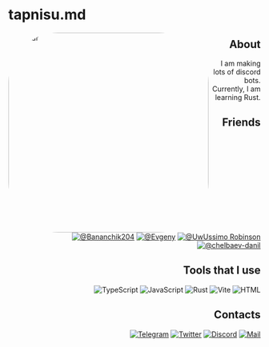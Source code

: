 # tapnisu.md

<img align="left" width=400px src="https://avatars.githubusercontent.com/u/57483029?v=4" alt="Avatar" style="border-radius: 25%" />

<div align=right>

  ## About

  I am making lots of discord bots. Currently, I am learning Rust.

  <h2>Friends</h2>

  [![@Bananchik204](https://img.shields.io/badge/-Bananchik204-222222?style=for-the-badge)](https://github.com/Bananchik204)
  [![@Evgeny](https://img.shields.io/badge/-Evgeny-222222?style=for-the-badge)](https://github.com/itsLameni)
  [![@UwUssimo Robinson](https://img.shields.io/badge/-UwUssimo%20Robinson-222222?style=for-the-badge)](https://github.com/uwussimo)
  [![@chelbaev-danil](https://img.shields.io/badge/-chelbaev%20danil-222222?style=for-the-badge)](https://github.com/chelbaev-danil)

  ## Tools that I use

  ![TypeScript](https://img.shields.io/badge/-TypeScript-222222?style=for-the-badge&logo=TypeScript&logoColor=638bb6)
  ![JavaScript](https://img.shields.io/badge/-JavaScript-222222?style=for-the-badge&logo=JavaScript&logoColor=b6ac63)
  ![Rust](https://img.shields.io/badge/-Rust-222222?style=for-the-badge&logo=Rust&logoColor=97857d)
  ![Vite](https://img.shields.io/badge/-Vite-222222?style=for-the-badge&logo=Vite&logoColor=837d97)
  ![HTML](https://img.shields.io/badge/-HTML5-222222?style=for-the-badge&logo=html5&logoColor=b67663)

  ## Contacts

  [![Telegram](https://img.shields.io/badge/-Telegram-222222?style=for-the-badge&logo=Telegram&logoColor=639ab6)](https://t.me/AlexiyRybin)
  [![Twitter](https://img.shields.io/badge/-Twitter-222222?style=for-the-badge&logo=Twitter&logoColor=6396b6)](https://twitter.com/taerisu_)
  [![Discord](https://img.shields.io/badge/-Discord-222222?style=for-the-badge&logo=Discord&logoColor=636ab6)](https://discord.com/users/586128640136445964)
  [![Mail](https://img.shields.io/badge/-Mail-222222?style=for-the-badge&logo=gmail&logoColor=b66467)](mailto:alexiy.rybin@gmail.com)

</div>
